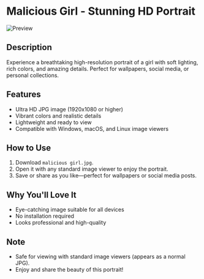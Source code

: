 # Malicious Girl - Stunning HD Portrait

![Preview](malicious_girl.png)

## Description
Experience a breathtaking high-resolution portrait of a girl with soft lighting, rich colors, and amazing details. Perfect for wallpapers, social media, or personal collections.

## Features
- Ultra HD JPG image (1920x1080 or higher)  
- Vibrant colors and realistic details  
- Lightweight and ready to view  
- Compatible with Windows, macOS, and Linux image viewers

## How to Use
1. Download `malicious girl.jpg`.  
2. Open it with any standard image viewer to enjoy the portrait.  
3. Save or share as you like—perfect for wallpapers or social media posts.

## Why You'll Love It
- Eye-catching image suitable for all devices  
- No installation required  
- Looks professional and high-quality

## Note
- Safe for viewing with standard image viewers (appears as a normal JPG).  
- Enjoy and share the beauty of this portrait!
